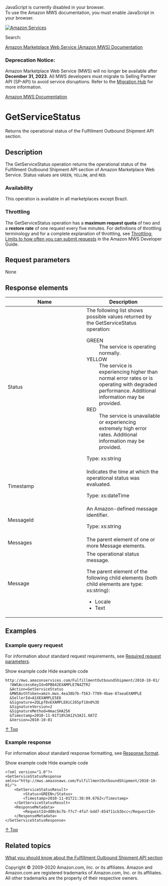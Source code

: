 <div id="MWSDX_noscript">

JavaScript is currently disabled in your browser.  
To use the Amazon MWS documentation, you must enable JavaScript in your
browser.

</div>

<div id="MWSDX_divtop">

[![Amazon
Services](https://images-na.ssl-images-amazon.com/images/G/08/mwsportal/fr_FR/amazonservices.gif "Amazon Services")](http://services.amazon.fr)

<div id="MWSDX_search">

<span id="MWSDX_searchlbl">Search:</span>

</div>

  
<span id="MWSDX_titlebar">[Amazon Marketplace Web Service (Amazon MWS)
Documentation](https://developer.amazonservices.fr/gp/mws/docs.html)</span>
<span id="MWSDX_dep_notice"></span>

### Deprecation Notice:

Amazon Marketplace Web Service (MWS) will no longer be available after
**December 31, 2023**. All MWS developers must migrate to Selling
Partner API (SP-API) to avoid service disruptions. Refer to the
[Migration
Hub](https://developer-docs.amazon.com/sp-api/page/migration-hub) for
more information.

</div>

<div id="MWSDX_divbottom">

<div id="MWSDX_divleft">

<div id="MWSDX_toc">

</div>

</div>

<div id="MWSDX_divright">

<div id="MWSDX_content">

<span id="MWSDX_breadcrumbs">[Amazon MWS
Documentation](https://developer.amazonservices.fr/gp/mws/docs.html)</span>

<div id="MWS_GetServiceStatus" class="nested0">

# GetServiceStatus

<div class="body">

<span class="ph">Returns the operational status of the <span
class="ph">Fulfillment Outbound Shipment API section</span>.</span>

</div>

<div id="Description" class="topic concept nested1">

## Description

<div class="body conbody">

The <span id="Description__GetServiceStatus"
class="keyword apiname">GetServiceStatus</span> operation returns the
operational status of the <span class="ph">Fulfillment Outbound Shipment
API section</span> of Amazon Marketplace Web Service. Status values are
`GREEN`, `YELLOW`, and `RED`.

<div class="section">

### Availability

This operation is available in all marketplaces except Brazil.

</div>

<div class="section">

### Throttling

<span class="ph">The <span
class="keyword apiname">GetServiceStatus</span> operation has a
**maximum request quota** of two and a **restore rate** of one request
every five minutes. </span> <span class="ph">For definitions of
throttling terminology and for a complete explanation of throttling, see
<a href="../dev_guide/DG_Throttling.md" class="xref">Throttling: Limits to how often you can submit requests</a>
in the <span class="ph">Amazon MWS Developer Guide</span>.</span>

</div>

</div>

</div>

<div id="RequestParameters" class="topic reference nested1">

## Request parameters

<div class="body refbody">

<div class="section">

None

</div>

</div>

</div>

<div id="ResponseElements" class="topic reference nested1">

## Response elements

<div class="body refbody">

<div class="tablenoborder">

<table id="ResponseElements__ResponseElementsTable" class="table" data-cellpadding="4" data-cellspacing="0" data-summary="" data-frame="border" data-border="1" data-rules="all">
<colgroup>
<col style="width: 50%" />
<col style="width: 50%" />
</colgroup>
<thead class="thead" data-align="left">
<tr class="header row">
<th id="d118770e157" class="entry" data-valign="top" width="28.653295128939828%">Name</th>
<th id="d118770e160" class="entry" data-valign="top" width="71.34670487106017%">Description</th>
</tr>
</thead>
<tbody class="tbody">
<tr class="odd row">
<td class="entry" data-valign="top" width="28.653295128939828%" headers="d118770e157 "><span class="keyword parmname">Status</span></td>
<td class="entry" data-valign="top" width="71.34670487106017%" headers="d118770e160 ">The following list shows possible values returned by the <span class="keyword apiname">GetServiceStatus</span> operation:
<dl>
<dt>GREEN</dt>
<dd>The service is operating normally.
</dd>
<dt>YELLOW</dt>
<dd>The service is experiencing higher than normal error rates or is operating with degraded performance. Additional information may be provided.
</dd>
<dt>RED</dt>
<dd>The service is unavailable or experiencing extremely high error rates. Additional information may be provided.
</dd>
</dl>
<p><span class="ph">Type: xs:string</span></p></td>
</tr>
<tr class="even row">
<td class="entry" data-valign="top" width="28.653295128939828%" headers="d118770e157 "><span class="keyword parmname">Timestamp</span></td>
<td class="entry" data-valign="top" width="71.34670487106017%" headers="d118770e160 ">Indicates the time at which the operational status was evaluated.
<p><span class="ph">Type: xs:dateTime</span></p></td>
</tr>
<tr class="odd row">
<td class="entry" data-valign="top" width="28.653295128939828%" headers="d118770e157 "><span class="keyword parmname">MessageId</span></td>
<td class="entry" data-valign="top" width="71.34670487106017%" headers="d118770e160 ">An Amazon-defined message identifier.
<p><span class="ph">Type: xs:string</span></p></td>
</tr>
<tr class="even row">
<td class="entry" data-valign="top" width="28.653295128939828%" headers="d118770e157 "><span class="keyword parmname">Messages</span></td>
<td class="entry" data-valign="top" width="71.34670487106017%" headers="d118770e160 ">The parent element of one or more <span class="keyword parmname">Message</span> elements.</td>
</tr>
<tr class="odd row">
<td class="entry" data-valign="top" width="28.653295128939828%" headers="d118770e157 "><span class="keyword parmname">Message</span></td>
<td class="entry" data-valign="top" width="71.34670487106017%" headers="d118770e160 ">The operational status message.
<p>The parent element of the following child elements (both child elements are type: xs:string):</p>
<ul>
<li><span class="keyword parmname">Locale</span></li>
<li><span class="keyword parmname">Text</span></li>
</ul></td>
</tr>
</tbody>
</table>

</div>

</div>

</div>

<div id="Examples" class="topic reference nested1">

## Examples

<div class="body refbody">

<div class="section">

### Example query request

<span class="ph">For information about standard request requirements,
see
<a href="../dev_guide/DG_RequiredRequestParameters.md" class="xref">Required request parameters</a>.</span>

<span class="ph expander"> <span class="keyword parmname xshow">Show
example code</span> <span class="keyword parmname xhide">Hide example
code</span> </span>

<div class="sectiondiv content">

``` pre
http://mws.amazonservices.com/FulfillmentOutboundShipment/2010-10-01/
  ?AWSAccessKeyId=0PB842EXAMPLE7N4ZTR2
  &Action=GetServiceStatus
  &MWSAuthToken=amzn.mws.4ea38b7b-f563-7709-4bae-87aeaEXAMPLE
  &SellerId=A1XEXAMPLE5E6
  &Signature=ZQLpf8vEXAMPLE0iC265pf18n0%3D
  &SignatureVersion=2
  &SignatureMethod=HmacSHA256
  &Timestamp=2010-11-01T18%3A12%3A21.687Z
  &Version=2010-10-01
```

<a href="#Examples" class="xref">↑ Top</a>

</div>

</div>

<div class="section">

### Example response

<span class="ph">For information about standard response formatting, see
<a href="../dev_guide/DG_ResponseFormat.md" class="xref">Response format</a>.</span>

<span class="ph expander"> <span class="keyword parmname xshow">Show
example code</span> <span class="keyword parmname xhide">Hide example
code</span> </span>

<div class="sectiondiv content">

``` pre
<?xml version="1.0"?>
<GetServiceStatusResponse xmlns="http://mws.amazonaws.com/FulfillmentOutboundShipment/2010-10-01/">
    <GetServiceStatusResult>
        <Status>GREEN</Status>
        <Timestamp>2010-11-01T21:38:09.676Z</Timestamp>
    </GetServiceStatusResult>
    <ResponseMetadata>
        <RequestId>d80c6c7b-f7c7-4fa7-bdd7-854711cb3bcc</RequestId>
    </ResponseMetadata>
</GetServiceStatusResponse>
```

<a href="#Examples" class="xref">↑ Top</a>

</div>

</div>

</div>

</div>

<div id="RelatedTopics" class="topic nested1">

## Related topics

<div class="body">

<a href="FBAOutbound_Overview.md" class="xref">What you should know about the Fulfillment Outbound Shipment API section</a>

</div>

</div>

</div>

<div id="MWSDX_footer">

Copyright © 2009-2020 Amazon.com, Inc. or its affiliates. Amazon and
Amazon.com are registered trademarks of Amazon.com, Inc. or its
affiliates. All other trademarks are the property of their respective
owners.

</div>

</div>

</div>

<div style="clear: both;">

</div>

</div>
